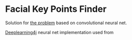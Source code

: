 # Facial Key Points Finder
Solution for [the problem](https://www.kaggle.com/c/facial-keypoints-detection) based on convolutional neural net.

[Deeplearning4j](https://deeplearning4j.org/) neural net implementation used from 